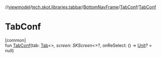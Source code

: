 //[viewmodel](../../../../index.md)/[tech.skot.libraries.tabbar](../../index.md)/[BottomNavFrame](../index.md)/[TabConf](index.md)/[TabConf](-tab-conf.md)

# TabConf

[common]\
fun [TabConf](-tab-conf.md)(tab: [Tab](../../-tab/index.md)&lt;*&gt;, screen: SKScreen&lt;*&gt;?, onReSelect: () -&gt; [Unit](https://kotlinlang.org/api/latest/jvm/stdlib/kotlin/-unit/index.html)? = null)
